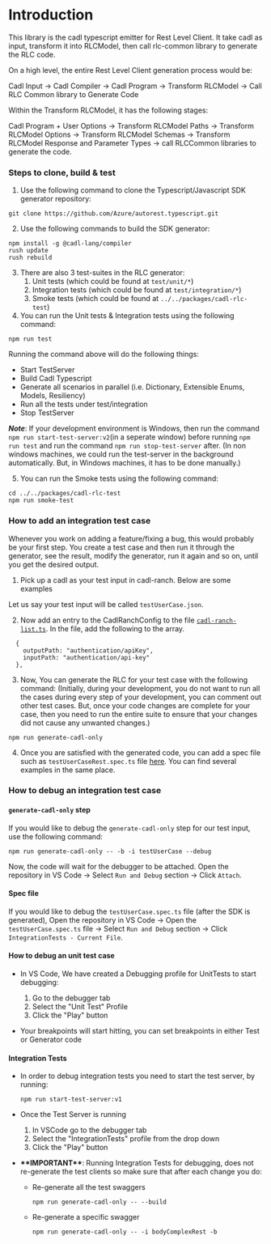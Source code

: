 # Introduction

This library is the cadl typescript emitter for Rest Level Client. It take cadl as input, transform it into RLCModel, then call rlc-common library to generate the RLC code.

On a high level, the entire Rest Level Client generation process would be:

Cadl Input -> Cadl Compiler -> Cadl Program -> Transform RLCModel -> Call RLC Common library to Generate Code

Within the Transform RLCModel, it has the following stages:

Cadl Program + User Options -> Transform RLCModel Paths -> Transform RLCModel Options -> Transform RLCModel Schemas -> Transform RLCModel Response and Parameter Types -> call RLCCommon libraries to generate the code.

### Steps to clone, build & test

1. Use the following command to clone the Typescript/Javascript SDK generator repository:

```
git clone https://github.com/Azure/autorest.typescript.git
```

2. Use the following commands to build the SDK generator:

```
npm install -g @cadl-lang/compiler
rush update
rush rebuild
```

3. There are also 3 test-suites in the RLC generator:
   1. Unit tests (which could be found at `test/unit/*`)
   2. Integration tests (which could be found at `test/integration/*`)
   3. Smoke tests (which could be found at `../../packages/cadl-rlc-test`)
4. You can run the Unit tests & Integration tests using the following command:

```
npm run test
```

Running the command above will do the following things:

- Start TestServer
- Build Cadl Typescript
- Generate all scenarios in parallel (i.e. Dictionary, Extensible Enums, Models, Resiliency)
- Run all the tests under test/integration
- Stop TestServer

**_Note_**: If your development environment is Windows, then run the command `npm run start-test-server:v2`(in a seperate window) before running `npm run test` and run the command `npm run stop-test-server` after. (In non windows machines, we could run the test-server in the background automatically. But, in Windows machines, it has to be done manually.)

5. You can run the Smoke tests using the following command:

```
cd ../../packages/cadl-rlc-test
npm run smoke-test
```

### How to add an integration test case

Whenever you work on adding a feature/fixing a bug, this would probably be your first step. You create a test case and then run it through the generator, see the result, modify the generator, run it again and so on, until you get the desired output.

1. Pick up a cadl as your test input in cadl-ranch. Below are some examples

Let us say your test input will be called `testUserCase.json`.

2. Now add an entry to the CadlRanchConfig to the file [`cadl-ranch-list.ts`](./test/commands/cadl-ranch-list.ts). In the file, add the following to the array.

```
  {
    outputPath: "authentication/apiKey",
    inputPath: "authentication/api-key"
  },
```

3. Now, You can generate the RLC for your test case with the following command: (Initially, during your development, you do not want to run all the cases during every step of your development, you can comment out other test cases. But, once your code changes are complete for your case, then you need to run the entire suite to ensure that your changes did not cause any unwanted changes.)

```
npm run generate-cadl-only
```

4. Once you are satisfied with the generated code, you can add a spec file such as `testUserCaseRest.spec.ts` file [here](./test/integration). You can find several examples in the same place.

### How to debug an integration test case

#### `generate-cadl-only` step

If you would like to debug the `generate-cadl-only` step for our test input, use the following command:

```
npm run generate-cadl-only -- -b -i testUserCase --debug
```

Now, the code will wait for the debugger to be attached. Open the repository in VS Code -> Select `Run and Debug` section -> Click `Attach`.

#### Spec file

If you would like to debug the `testUserCase.spec.ts` file (after the SDK is generated), Open the repository in VS Code -> Open the `testUserCase.spec.ts` file -> Select `Run and Debug` section -> Click `IntegrationTests - Current File`.

#### How to debug an unit test case

- In VS Code, We have created a Debugging profile for UnitTests to start debugging:

  1. Go to the debugger tab
  2. Select the "Unit Test" Profile
  3. Click the "Play" button

- Your breakpoints will start hitting, you can set breakpoints in either Test or Generator code

#### Integration Tests

- In order to debug integration tests you need to start the test server, by running:

      npm run start-test-server:v1

- Once the Test Server is running

  1. In VSCode go to the debugger tab
  2. Select the "IntegrationTests" profile from the drop down
  3. Click the "Play" button

- **\*\***IMPORTANT**\*\***: Running Integration Tests for debugging, does not re-generate the test clients so make sure that after each change you do:

  - Re-generate all the test swaggers

        npm run generate-cadl-only -- --build

  - Re-generate a specific swagger

        npm run generate-cadl-only -- -i bodyComplexRest -b
